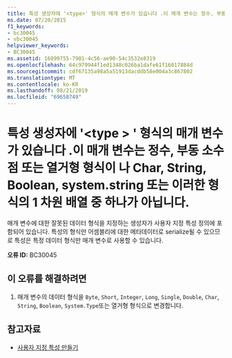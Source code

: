 ```yaml
---
title: 특성 생성자에 '<type>' 형식의 매개 변수가 있습니다 .이 매개 변수는 정수, 부동 소수점 또는 열거형 형식이 나 Char, String, Boolean, system.string 또는 이러한 형식의 1 차원 배열 중 하나가 아닙니다.
ms.date: 07/20/2015
f1_keywords:
- bc30045
- vbc30045
helpviewer_keywords:
- BC30045
ms.assetid: 16899755-7901-4c56-ae90-54c3532e8319
ms.openlocfilehash: 64c979944f1ed1348c026ba1dafe61f16017884d
ms.sourcegitcommit: cdf67135a98a5a51913dacddb58e004a3c867802
ms.translationtype: MT
ms.contentlocale: ko-KR
ms.lasthandoff: 08/21/2019
ms.locfileid: "69658749"
---
```

# <a name="attribute-constructor-has-a-parameter-of-type-type-which-is-not-an-integral-floating-point-or-enum-type-or-one-of-char-string-boolean-systemtype-or-1-dimensional-array-of-these-types"></a>특성 생성자에 '\<type > ' 형식의 매개 변수가 있습니다 .이 매개 변수는 정수, 부동 소수점 또는 열거형 형식이 나 Char, String, Boolean, system.string 또는 이러한 형식의 1 차원 배열 중 하나가 아닙니다.
매개 변수에 대한 잘못된 데이터 형식을 지정하는 생성자가 사용자 지정 특성 정의에 포함되어 있습니다. 특성의 형식만 어셈블리에 대한 메타데이터로 serialize될 수 있으므로 특성은 특정 데이터 형식만 매개 변수로 사용할 수 있습니다.  
  
 **오류 ID:** BC30045  
  
## <a name="to-correct-this-error"></a>이 오류를 해결하려면  
  
1. 매개 변수의 데이터 형식을 `Byte`, `Short`, `Integer`, `Long`, `Single`, `Double`, `Char`, `String`, `Boolean`, `System.Type`또는 열거형 형식으로 변경합니다.  
  
## <a name="see-also"></a>참고자료

- [사용자 지정 특성 만들기](../programming-guide/concepts/attributes/creating-custom-attributes.md)
